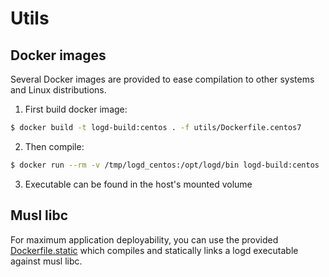 # Utils

## Docker images
Several Docker images are provided to ease compilation to other systems and Linux distributions.

1. First build docker image:
```sh
$ docker build -t logd-build:centos . -f utils/Dockerfile.centos7
```

2. Then compile:
```sh
$ docker run --rm -v /tmp/logd_centos:/opt/logd/bin logd-build:centos
```

3. Executable can be found in the host's mounted volume


## Musl libc
For maximum application deployability, you can use the provided [Dockerfile.static](Dockerfile.static) which compiles and statically links a logd executable against musl libc.
